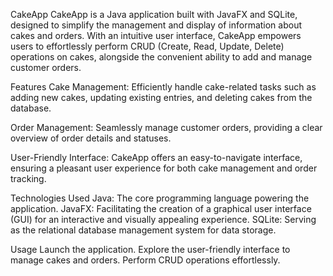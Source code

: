 CakeApp
CakeApp is a Java application built with JavaFX and SQLite, designed to simplify the management and display of information about cakes and orders. With an intuitive user interface, CakeApp empowers users to effortlessly perform CRUD (Create, Read, Update, Delete) operations on cakes, alongside the convenient ability to add and manage customer orders.

Features
Cake Management: Efficiently handle cake-related tasks such as adding new cakes, updating existing entries, and deleting cakes from the database.

Order Management: Seamlessly manage customer orders, providing a clear overview of order details and statuses.

User-Friendly Interface: CakeApp offers an easy-to-navigate interface, ensuring a pleasant user experience for both cake management and order tracking.

Technologies Used
Java: The core programming language powering the application.
JavaFX: Facilitating the creation of a graphical user interface (GUI) for an interactive and visually appealing experience.
SQLite: Serving as the relational database management system for data storage.

Usage
Launch the application.
Explore the user-friendly interface to manage cakes and orders.
Perform CRUD operations effortlessly.

